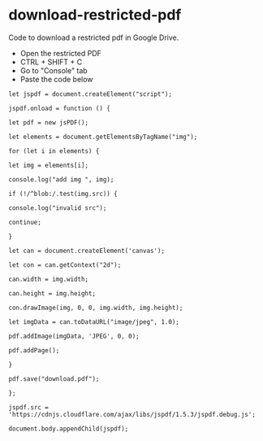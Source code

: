 # download-restricted-pdf
Code to download a restricted pdf in Google Drive.
- Open the restricted PDF
- CTRL + SHIFT + C
- Go to "Console" tab
- Paste the code below
```
let jspdf = document.createElement("script");

jspdf.onload = function () {

let pdf = new jsPDF();

let elements = document.getElementsByTagName("img");

for (let i in elements) {

let img = elements[i];

console.log("add img ", img);

if (!/^blob:/.test(img.src)) {

console.log("invalid src");

continue;

}

let can = document.createElement('canvas');

let con = can.getContext("2d");

can.width = img.width;

can.height = img.height;

con.drawImage(img, 0, 0, img.width, img.height);

let imgData = can.toDataURL("image/jpeg", 1.0);

pdf.addImage(imgData, 'JPEG', 0, 0);

pdf.addPage();

}

pdf.save("download.pdf");

};

jspdf.src = 'https://cdnjs.cloudflare.com/ajax/libs/jspdf/1.5.3/jspdf.debug.js';

document.body.appendChild(jspdf);
```
